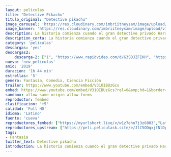 ```yaml
---
layout: peliculas
title: "Detective Pikachu"
titulo_original: "Detective pikachu"
image_carousel: 'https://res.cloudinary.com/imbriitneysam/image/upload/v1557981838/pikachu-poster-min.jpg'
image_banner: 'https://res.cloudinary.com/imbriitneysam/image/upload/v1557981839/pikachu-banner-min.jpg'
description: La historia comienza cuando el gran detective privado Harry Goodman desaparece misteriosamente; Tim, su hijo de 21 años, debe averiguar qué sucedió. En la investigación lo ayuda el antiguo compañero Pokémon de Harry, el Detective Pikachu, un super detective adorable, ocurrente y graciosísimo que se asombra incluso a sí mismo. Tim y Pikachu se dan cuenta que increíblemente pueden comunicarse, y unen fuerzas en una aventura emocionante para develar el misterio enmarañado.
description_corta: La historia comienza cuando el gran detective privado Harry Goodman desaparece misteriosamente; Tim, su hijo de 21 años, debe averiguar qué sucedió. En la investigación lo ayuda el antiguo compañero Pokémon de Harry, el Detective Pikachu, un super e...
category: 'peliculas'
descargas: 'yes'
descargas2:
    descarga-2: ["1", "https://www.rapidvideo.com/d/G3SDJZFIKH", "https://www.google.com/s2/favicons?domain=www.rapidvideo.com","RapidVideo","https://res.cloudinary.com/imbriitneysam/image/upload/v1541473684/mexico.png", "Latino", "TS-Screener"]
nuevo: 'new_peliculas'
anio: '2019'
duracion: '1h 44 min'
estrellas: '5'
genero: Fantasía, Comedia, Ciencia Ficción
trailer: https://www.youtube.com/embed/V31OIBUzGcs
embed: https://www.youtube.com/embed/V31OIBUzGcs?rel=0&amp;hd=1&border=0&wmode=opaque&enablejsapi=1&modestbranding=1&controls=1&showinfo=1
sandbox: allow-same-origin allow-forms
reproductor: fembed
clasificacion: '+5'
calidad: 'Full HD'
idioma: 'Latino'
fuente: 'cueva'
reproductores_fembed: ["https://myurlshort.live/v/w1z7ehn7j3z6803","Latino","https://animekao.xyz/v/y2jnqhew-ee-820","Latino","https://api.cuevana3.io/stream/index.php?file=ek5lbm9xYWNrS0xYMTZLa2xNbkdvY3ZTb3BtZng4TGp6ZFpobGFMUGtPTFJ5SnFUWU5MSzZkUFhZR1JwbTVha25KR1VvcVBWMGVMWWtaYWhvSkhWNTVtYmEyWmpsNVBTc0tTSGtYdW1qK0RVbDFhb2xNN0sxOU9ubUtXWHg1dWttWnRtYVdTVWw2eVg","Latino","https://feurl.com/v/ky-j1u3-2wmk74q","Latino","https://feurl.com/v/qye5rieyyyl854m","Latino","https://mstream.space/f48m1vo1fhqd","Latino"]
reproductores_upstream: ["https://peli.peliculask.site/e/JlC5ODqxjfNlDpv/","Latino"]
tags:
- Fantasia
twitter_text: Detective pikachu
introduction: La historia comienza cuando el gran detective privado Harry Goodman desaparece misteriosamente; Tim, su hijo de 21 años, debe averiguar qué sucedió. En la investigación lo ayuda el antiguo compañero Pokémon de Harry, el Detective Pikachu, un super e...
---
```












